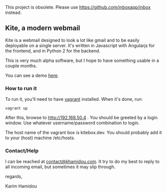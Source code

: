 This project is obsolete. Please use https://github.com/inboxapp/inbox instead.

## Kite, a modern webmail

Kite is a webmail designed to look a lot like gmail and to be easily deployable on a single server.
It's written in Javascript with Angularjs for the frontend, and in Python 2 for the backend.

This is very much alpha software, but I hope to have something usable in a couple months.

You can see a demo [here](http://kiteapp.io/app).

### How to run it

To run it, you'll need to have [vagrant](http://www.vagrantup.com/) installed.
When it's done, run:

    vagrant up

After this, browse to http://192.168.50.4 . You should be greeted by a login window. Use whatever username/password combination to login.

The host name of the vagrant box is kitebox.dev. You should probably add it to
your (host) machine /etc/hosts.

### Contact/Help

I can be reached at contact@khamidou.com. It try to do my best to reply to all incoming email, but sometimes it may slip through.

regards,

Karim Hamidou
